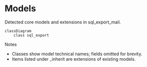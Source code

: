 # Models

Detected core models and extensions in sql_export_mail.

```mermaid
classDiagram
    class sql_export
```

Notes
- Classes show model technical names; fields omitted for brevity.
- Items listed under _inherit are extensions of existing models.
